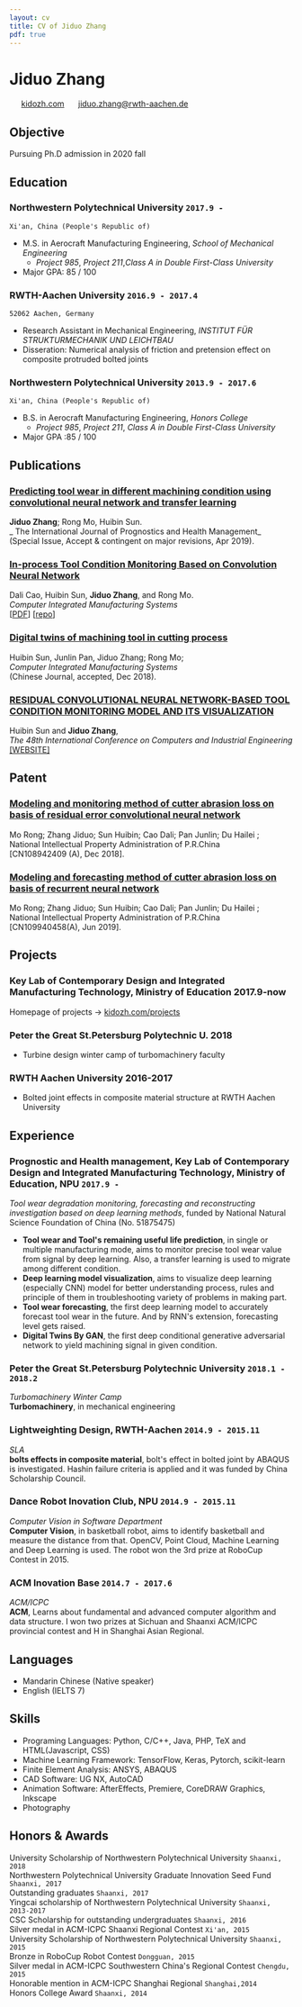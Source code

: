 ```yaml
---
layout: cv
title: CV of Jiduo Zhang
pdf: true
---
```

# Jiduo Zhang

<div id="webaddress">
<i class="fi-home" style="margin-left:1em"></i>
<a href="http://kidozh.com" style="margin-left:0.5em">kidozh.com</a>
<i class="fi-mail" style="margin-left:1em"></i>
<a href="jiduo.zhang@rwth-aachen.de" style="margin-left:0.5em">jiduo.zhang@rwth-aachen.de</a>
</div>

## Objective

Pursuing Ph.D admission in 2020 fall

## Education

### __Northwestern Polytechnical University__ `2017.9 -`
```
Xi'an, China (People's Republic of)
```
- M.S. in Aerocraft Manufacturing Engineering, _School of Mechanical Engineering_
    + *Project 985*, *Project 211*,*Class A in Double First-Class University*
- Major GPA: 85 / 100

### __RWTH-Aachen University__ `2016.9 - 2017.4`
```
52062 Aachen, Germany
```
- Research Assistant in Mechanical Engineering, _INSTITUT FÜR STRUKTURMECHANIK UND LEICHTBAU_
- Disseration: Numerical analysis of friction and pretension effect on composite protruded bolted joints

### __Northwestern Polytechnical University__ `2013.9 - 2017.6`
```
Xi'an, China (People's Republic of)
```
- B.S. in Aerocraft Manufacturing Engineering, _Honors College_
    + *Project 985*, *Project 211*, *Class A in Double First-Class University*
- Major GPA :85 / 100



## Publications

### [__Predicting tool wear in different machining condition using convolutional neural network and transfer learning__]()
__Jiduo Zhang__; Rong Mo, Huibin Sun. <br>_ The International Journal of Prognostics and Health Management_<br>
(Special Issue, Accept & contingent on major revisions, Apr 2019).

### [__In-process Tool Condition Monitoring Based on Convolution Neural Network__]()
Dali Cao, Huibin Sun, __Jiduo Zhang__, and Rong Mo.<br>  _Computer Integrated Manufacturing Systems_ <br>
[[PDF](http://cnki.cn-ki.net/KCMS/detail/detail.aspx?dbcode=CJFQ&filename=JSJJ20180913003&dbname=CAPJLAST)]
[[repo](https://github.com/kidozh/keras_detect_tool_wear)]

### [__Digital twins of machining tool in cutting process__]()
Huibin Sun, Junlin Pan, Jiduo Zhang; Rong Mo; <br>_Computer Integrated Manufacturing Systems_<br> 
(Chinese Journal, accepted, Dec 2018).

### [__RESIDUAL CONVOLUTIONAL NEURAL NETWORK-BASED TOOL CONDITION MONITORING MODEL AND ITS VISUALIZATION__]()
Huibin Sun and __Jiduo Zhang__,<br>  _The 48th International Conference on Computers and Industrial Engineering_ <br>
[[WEBSITE]](https://cie48.com/)

## Patent

### [__Modeling and monitoring method of cutter abrasion loss on basis of residual error convolutional neural network__]()
Mo Rong; Zhang Jiduo; Sun Huibin; Cao Dali; Pan Junlin; Du Hailei ;  <br>National Intellectual Property Administration of P.R.China<br>
[CN108942409 (A), Dec 2018].

###  [__Modeling and forecasting method of cutter abrasion loss on basis of recurrent neural network__]()
Mo Rong; Zhang Jiduo; Sun Huibin; Cao Dali; Pan Junlin; Du Hailei ;  <br> National Intellectual Property Administration of P.R.China<br> 
[CN109940458(A), Jun 2019].

## Projects

### Key Lab of Contemporary Design and Integrated Manufacturing Technology, Ministry of Education __2017.9-now__
Homepage of projects -> [kidozh.com/projects](https://kidozh.com/projects)

### Peter the Great St.Petersburg Polytechnic U. __2018__

+ Turbine design winter camp of turbomachinery faculty

### RWTH Aachen University __2016-2017__

+ Bolted joint effects in composite material structure at RWTH Aachen University

## Experience

### __Prognostic and Health management, Key Lab of Contemporary Design and Integrated Manufacturing Technology, Ministry of Education, NPU__  `2017.9 - `
_Tool wear degradation monitoring, forecasting and reconstructing investigation based on deep learning methods_, funded by National Natural Science Foundation of China (No. 51875475)<br>
- __Tool wear and Tool's remaining useful life prediction__, in single or multiple manufacturing mode, aims to monitor precise tool wear value from signal by deep learning. Also, a transfer learning is used to migrate among different condition.
- __Deep learning model visualization__, aims to visualize deep learning (especially CNN) model for better understanding process, rules and principle of them in troubleshooting variety of problems in making part.
- __Tool wear forecasting__, the first deep learning model to accurately forecast tool wear in the future. And by RNN's extension, forecasting level gets raised.
- __Digital Twins By GAN__, the first deep conditional generative adversarial network to yield machining signal in given condition.

### __Peter the Great St.Petersburg Polytechnic University__  `2018.1 - 2018.2`
_Turbomachinery Winter Camp_<br>
__Turbomachinery__, in mechanical engineering

### __Lightweighting Design, RWTH-Aachen__  `2014.9 - 2015.11`
_SLA_<br>
__bolts effects in composite material__, bolt's effect in bolted joint by ABAQUS is investigated. Hashin failure criteria is applied and it was funded by China Scholarship Council.

### __Dance Robot Inovation Club, NPU__  `2014.9 - 2015.11`
_Computer Vision in Software Department_<br>
__Computer Vision__, in basketball robot, aims to identify basketball and measure the distance from that. OpenCV, Point Cloud, Machine Learning and Deep Learning is used. The robot won the 3rd prize at RoboCup Contest in 2015.

### __ACM Inovation Base__  `2014.7 - 2017.6`
_ACM/ICPC_<br>
__ACM__, Learns about fundamental and advanced computer algorithm and data structure. I won two prizes at Sichuan and Shaanxi ACM/ICPC provincial contest and H in Shanghai Asian Regional.

## Languages

+ Mandarin Chinese (Native speaker)
+ English (IELTS 7)

## Skills

- Programing Languages: Python, C/C++, Java, PHP, TeX and HTML(Javascript, CSS)
- Machine Learning Framework: TensorFlow, Keras, Pytorch, scikit-learn
- Finite Element Analysis: ANSYS, ABAQUS
- CAD Software: UG NX, AutoCAD
- Animation Software: AfterEffects, Premiere, CoreDRAW Graphics, Inkscape
- Photography

## Honors & Awards

University Scholarship of Northwestern Polytechnical University `Shaanxi, 2018`<br>
Northwestern Polytechnical University Graduate Innovation Seed Fund `Shaanxi, 2017`<br>
Outstanding graduates `Shaanxi, 2017`<br>
Yingcai scholarship of Northwestern Polytechnical University `Shaanxi, 2013-2017`<br>
CSC Scholarship for outstanding undergraduates `Shaanxi, 2016` <br>
Silver medal in ACM-ICPC Shaanxi Regional Contest `Xi'an, 2015`<br>
University Scholarship of Northwestern Polytechnical University `Shaanxi, 2015` <br>
Bronze in RoboCup Robot Contest `Dongguan, 2015`<br>
Silver medal in ACM-ICPC Southwestern China's Regional Contest `Chengdu, 2015`<br>
Honorable mention in ACM-ICPC Shanghai Regional `Shanghai,2014`<br>
Honors College Award `Shaanxi, 2014` <br>

<!-- ### Footer

Last updated: Nov 2018 -->
